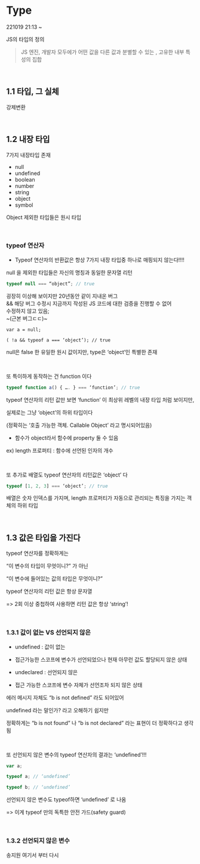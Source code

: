 # Type

221019 21:13 ~

JS의 타입의 정의

> JS 엔진, 개발자 모두에가 어떤 값을 다른 값과 분별할 수 있는 , 고유한 내부 특성의 집합

&nbsp;
&nbsp;

## 1.1 타입, 그 실체

강제변환

&nbsp;
&nbsp;

## 1.2 내장 타입

7가지 내장타입  존재

- null
- undefined
- boolean
- number
- string
- object
- symbol


Object 제외한 타입들은 원시 타입

&nbsp;

### typeof 연산자

- Typeof 연산자의 반환값은 항상 7가지 내장 타입중 하나로 매핑되지 않는다!!!!

null 을 제외한 타입들은 자신의 명칭과 동일한 문자열 리턴

```js
typeof null === “object”; // true

```

굉장히 이상해 보이지만 20년동안 같이 지내온 버그   
&& 해당 버그 수정시 지금까지 작성된 JS 코드에 대한 검증을 진행할 수 없어   
수정하지 않고 있음;    
~(근본 버그ㄷㄷ)~


```
var a = null;

( !a && typeof a === ‘object’); // true
```

null은 false 한 유일한 원시 값이지만, type은 ‘object’인 특별한 존재

&nbsp;

또 특이하게 동작하는 건 function 이다

```js
typeof function a() { …. } === ‘function’; // true
```

typeof 연산자의 리턴 값만 보면 ‘function’ 이 최상위 레벨의 내장 타입 처럼 보이지만,

실제로는 그냥 ‘object’의 하위 타입이다

(정확히는 ‘호출 가능한 객체. Callable Object’ 라고 명시되어있음)

+ 함수가 object라서 함수에 property 둘 수 있음

ex) length 프로퍼티 : 함수에 선언된 인자의 개수

&nbsp;

또 추가로 배열도 typeof 연산자의 리턴값은 ‘object’ 다

```js
typeof [1, 2, 3] === ‘object’; // true
```

배열은 숫자 인덱스를 가지며, length 프로퍼티가 자동으로 관리되는 특징을 가지는 객체의 하위 타입


&nbsp;
&nbsp;


## 1.3 값은 타입을 가진다

typeof 연산자를 정확하게는

“이 변수의 타입이 무엇이니?” 가 아닌

“이 변수에 들어있는 값의 타입은 무엇이니?”



typeof 연산자의 리턴 값은 항상 문자열

=> 2회 이상 중첩하여 사용하면 리턴 값은 항상 ‘string’!

&nbsp;

### 1.3.1 값이 없는 VS 선언되지 않은

- undefined : 값이 없는

- 접근가능한 스코프에 변수가 선언되었으나 현재 아무런 값도 할당되지 않은 상태

- undeclared : 선언되지 않은

- 접근 가능한 스코프에 변수 자체가 선언조차 되지 않은 상태



에러 메시지 자체도 “b is not defined” 라도 되어있어

undefined 라는 말인가? 라고 오해하기 쉽지만

정확하게는 “b is not found” 나 “b is not declared” 라는 표현이 더 정확하다고 생각됨


&nbsp;

또 선언되지 않은 변수의 typeof 연산자의 결과는 ‘undefined’!!!

```js
var a;

typeof a; // ‘undefined’

typeof b; // ‘undefined’
```

선언되지 않은 변수도 typeof하면 ‘undefined’ 로 나옴

=> 이게 typeof 만의 독특한 안전 가드(safety guard)

&nbsp;

### 1.3.2 선언되지 않은 변수

송지원 여기서 부터 다시

&nbsp;
&nbsp;
&nbsp;
&nbsp;
